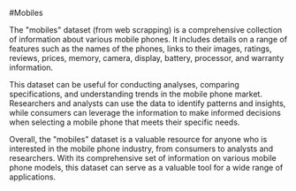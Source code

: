 #Mobiles

The "mobiles" dataset (from web scrapping) is a comprehensive collection of information about various mobile phones. It includes details on a range of features such as the names of the phones, links to their images, ratings, reviews, prices, memory, camera, display, battery, processor, and warranty information.

This dataset can be useful for conducting analyses, comparing specifications, and understanding trends in the mobile phone market. Researchers and analysts can use the data to identify patterns and insights, while consumers can leverage the information to make informed decisions when selecting a mobile phone that meets their specific needs.

Overall, the "mobiles" dataset is a valuable resource for anyone who is interested in the mobile phone industry, from consumers to analysts and researchers. With its comprehensive set of information on various mobile phone models, this dataset can serve as a valuable tool for a wide range of applications.
